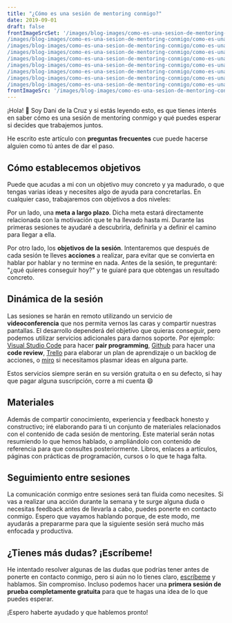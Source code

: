 ```yaml
---
title: "¿Cómo es una sesión de mentoring conmigo?"
date: 2019-09-01
draft: false
frontImageSrcSet: '/images/blog-images/como-es-una-sesion-de-mentoring-conmigo/como-es-una-sesion-de-mentoring-conmigo_byipdf_c_scale,w_200.jpg 200w,
/images/blog-images/como-es-una-sesion-de-mentoring-conmigo/como-es-una-sesion-de-mentoring-conmigo_byipdf_c_scale,w_444.jpg 444w,
/images/blog-images/como-es-una-sesion-de-mentoring-conmigo/como-es-una-sesion-de-mentoring-conmigo_byipdf_c_scale,w_636.jpg 636w,
/images/blog-images/como-es-una-sesion-de-mentoring-conmigo/como-es-una-sesion-de-mentoring-conmigo_byipdf_c_scale,w_802.jpg 802w,
/images/blog-images/como-es-una-sesion-de-mentoring-conmigo/como-es-una-sesion-de-mentoring-conmigo_byipdf_c_scale,w_947.jpg 947w,
/images/blog-images/como-es-una-sesion-de-mentoring-conmigo/como-es-una-sesion-de-mentoring-conmigo_byipdf_c_scale,w_1081.jpg 1081w,
/images/blog-images/como-es-una-sesion-de-mentoring-conmigo/como-es-una-sesion-de-mentoring-conmigo_byipdf_c_scale,w_1216.jpg 1216w,
/images/blog-images/como-es-una-sesion-de-mentoring-conmigo/como-es-una-sesion-de-mentoring-conmigo_byipdf_c_scale,w_1346.jpg 1346w,
/images/blog-images/como-es-una-sesion-de-mentoring-conmigo/como-es-una-sesion-de-mentoring-conmigo_byipdf_c_scale,w_1400.jpg 1400w'
frontImageSrc: '/images/blog-images/como-es-una-sesion-de-mentoring-conmigo/como-es-una-sesion-de-mentoring-conmigo_byipdf_c_scale,w_1400.jpg'
---
```


¡Hola! 👋 Soy Dani de la Cruz y si estás leyendo esto, es que tienes interés en saber cómo es una sesión de mentoring conmigo y qué puedes esperar si decides que trabajemos juntos.

He escrito este artículo con **preguntas frecuentes** cue puede hacerse alguien como tú antes de dar el paso.

<!--more-->

## Cómo establecemos objetivos

Puede que acudas a mi con un objetivo muy concreto y ya madurado, o que tengas varias ideas y necesites algo de ayuda para concretarlas. En cualquier caso, trabajaremos con objetivos a dos niveles:

Por un lado, una **meta a largo plazo**. Dicha meta estará directamente relacionada con la motivación que te ha llevado hasta mi. Durante las primeras sesiones te ayudaré a descubrirla, definirla y a definir el camino para llegar a ella.

Por otro lado, los **objetivos de la sesión**. Intentaremos que después de cada sesión te lleves **acciones** a realizar, para evitar que se convierta en hablar por hablar y no termine en nada. Antes de la sesión, te preguntaré: "¿qué quieres conseguir hoy?" y te guiaré para que obtengas un resultado concreto.

## Dinámica de la sesión

Las sesiones se harán en remoto utilizando un servicio de **videoconferencia** que nos permita vernos las caras y compartir nuestras pantallas. El desarrollo dependerá del objetivo que quieras conseguir, pero podemos utilizar servicios adicionales para darnos soporte. Por ejemplo: [Visual Studio Code](https://code.visualstudio.com/) para hacer **pair programming**, [Github](https://github.com/) para hacer una **code review**, [Trello](https://trello.com/) para elaborar un plan de aprendizaje o un backlog de acciones, o [miro](https://miro.com/) si necesitamos plasmar ideas en alguna parte.

Estos servicios siempre serán en su versión gratuita o en su defecto, si hay que pagar alguna suscripción, corre a mi cuenta 😄

## Materiales

Además de compartir conocimiento, experiencia y feedback honesto y constructivo; iré elaborando para ti un conjunto de materiales relacionados con el contenido de cada sesión de mentoring. Este material serán notas resumiendo lo que hemos hablado, o ampliándolo con contenido de referencia para que consultes posteriormente. Libros, enlaces a artículos, páginas con prácticas de programación, cursos o lo que te haga falta.

## Seguimiento entre sesiones

La comunicación conmigo entre sesiones será tan fluida como necesites. Si vas a realizar una acción durante la semana y te surge alguna duda o necesitas feedback antes de llevarla a cabo, puedes ponerte en contacto conmigo. Espero que vayamos hablando porque, de este modo, me ayudarás a prepararme para que la siguiente sesión será mucho más enfocada y productiva.

## ¿Tienes más dudas? ¡Escríbeme!

He intentado resolver algunas de las dudas que podrías tener antes de ponerte en contacto conmigo, pero si aún no lo tienes claro, [escríbeme](/contactar) y hablamos. Sin compromiso. Incluso podemos hacer una **primera sesión de prueba completamente gratuita** para que te hagas una idea de lo que puedes esperar.

¡Espero haberte ayudado y que hablemos pronto!
